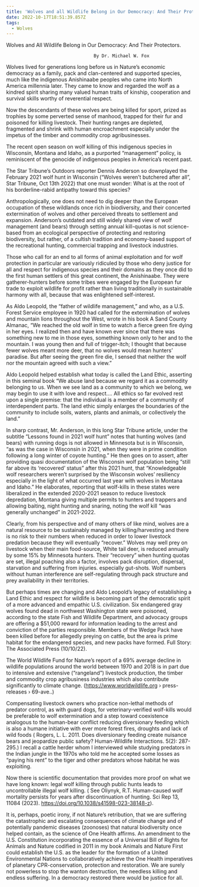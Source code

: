 ```yaml
---
title: 'Wolves and all Wildlife Belong in Our Democracy: And Their Protectors'
date: 2022-10-17T18:51:39.857Z
tags:
  - Wolves
---
```

Wolves and All Wildlife Belong in Our Democracy: And Their Protectors.

                                     By Dr. Michael W. Fox
Wolves lived for generations long before us in Nature’s economic democracy as a family, pack and clan-centered and supported species, much like the indigenous Anishinaabe peoples who came into North America millennia later. They came to know and regarded the wolf as a kindred spirit sharing many valued human traits of kinship, cooperation and survival skills worthy of reverential respect.


Now the descendants of these wolves are being killed for sport, prized as trophies by some perverted sense of manhood, trapped for their fur and poisoned for killing livestock. Their hunting ranges are depleted, fragmented and shrink with human encroachment especially under the impetus of the timber and commodity crop agribusinesses.

 The recent open season on wolf killing of this indigenous species in Wisconsin, Montana and Idaho, as a purported “management” policy, is reminiscent of the genocide of indigenous peoples in America’s recent past.


The Star Tribune’s Outdoors reporter Dennis Anderson so downplayed the February 2021 wolf hunt in Wisconsin (“Wolves weren’t butchered after all”, Star Tribune, Oct 13th 2022) that one must wonder: What is at the root of his borderline-rabid antipathy toward this species?

 Anthropologically, one does not need to dig deeper than the European occupation of these wildlands once rich in biodiversity, and their concerted extermination of wolves and other perceived threats to settlement and expansion. Anderson’s outdated and still widely shared view of wolf management (and bears) through setting annual kill-quotas is not science-based from an ecological perspective of protecting and restoring biodiversity, but rather, of a cultish tradition and economy-based support of the recreational hunting, commercial trapping and livestock industries.
 
Those who call for an end to all forms of animal exploitation and for wolf protection in particular are variously ridiculed by those who deny justice for all and respect for indigenous species and their domains as they once did to the first human settlers of this great continent, the Anishinaabe. They were gatherer-hunters before some tribes were engaged by the European fur trade to exploit wildlife for profit rather than living traditionally in sustainable harmony with all, because that was enlightened self-interest.


As Aldo Leopold, the “father of wildlife management,” and who, as a U.S. Forest Service employee in 1920 had called for the extermination of wolves and mountain lions throughout the West, wrote in his book A Sand County Almanac, “We reached the old wolf in time to watch a fierce green fire dying in her eyes. I realized then and have known ever since that there was something new to me in those eyes, something known only to her and to the mountain. I was young then and full of trigger-itch; I thought that because fewer wolves meant more deer, that no wolves would mean hunters’ paradise. But after seeing the green fire die, I sensed that neither the wolf nor the mountain agreed with such a view.”


Aldo Leopold helped establish what today is called the Land Ethic, asserting in this seminal book “We abuse land because we regard it as a commodity belonging to us. When we see land as a community to which we belong, we may begin to use it with love and respect…. All ethics so far evolved rest upon a single premise: that the individual is a member of a community of interdependent parts. The land ethic simply enlarges the boundaries of the community to include soils, waters, plants and animals, or collectively the land.” 


In sharp contrast, Mr. Anderson, in this long Star Tribune article, under the subtitle “Lessons found in 2021 wolf hunt” notes that hunting wolves (and bears) with running dogs is not allowed in Minnesota but is in Wisconsin, “as was the case in Wisconsin in 2021, when they were in prime condition following a long winter of coyote hunting.” He then goes on to assert, after providing quasi documentation of the Wisconsin wolf population being “still far above its ‘recovered’ status” after this 2021 hunt, that “Knowledgeable wolf researchers weren’t surprised by the Wisconsin wolves’ resiliency especially in the light of what occurred last year with wolves in Montana and Idaho.” He elaborates, reporting that wolf-kills in these states were liberalized in the extended 2020-2021 season to reduce livestock depredation, Montana giving multiple permits to hunters and trappers and allowing baiting, night hunting and snaring, noting the wolf kill “was generally unchanged” in 2021-2022.

 Clearly, from his perspective and of many others of like mind, wolves are a natural resource to be sustainably managed by killing/harvesting and there is no risk to their numbers when reduced in order to lower livestock predation because they will eventually “recover.” Wolves may well prey on livestock when their main food-source, White tail deer, is reduced annually by some 15% by Minnesota hunters. Their “recovery” when hunting quotas are set, illegal poaching also a factor, involves pack disruption, dispersal, starvation and suffering from injuries. especially gut-shots. Wolf numbers without human interference are self-regulating through pack structure and prey availability in their territories.


But perhaps times are changing and Aldo Leopold’s legacy of establishing a Land Ethic and respect for wildlife is becoming part of the democratic spirit of a more advanced and empathic U.S. civilization. Six endangered gray wolves found dead in northwest Washington state were poisoned, according to the state Fish and Wildlife Department, and advocacy groups are offering a $51,000 reward for information leading to the arrest and conviction of the parties responsible. Members of the Wedge Pack have been killed before for allegedly preying on cattle, but the area is prime habitat for the endangered species, and new packs have formed. Full Story: The Associated Press (10/10/22).

 The World Wildlife Fund for Nature’s report of a 69% average decline in wildlife populations around the world between 1970 and 2018 is in part due to  intensive and extensive (“rangeland”) livestock production, the timber and commodity crop agribusiness industries which also contribute significantly to climate change. (https://www.worldwildlife.org › press-releases › 69-ave..)


Compensating livestock owners who practice non-lethal methods of predator control, as with guard dogs, for veterinary-verified wolf-kills would be preferable to wolf extermination and a step toward coexistence analogous to the human-bear conflict reducing diversionary feeding which is also a humane initiative with ever more forest fires, droughts and lack of wild foods ( Rogers, L. L. 2011. Does diversionary feeding create nuisance bears and jeopardize public safety? Human-Wildlife Interactions. 5(2): 287-295.) I recall a cattle herder whom I interviewed while studying predators in the Indian jungle in the 1970s who told me he accepted some losses as “paying his rent” to the tiger and other predators whose habitat he was exploiting.

Now there is scientific documentation that provides more proof on what we have long known: legal wolf killing through public hunts leads to uncontrollable illegal wolf killing. ( See Oliynyk, R.T. Human-caused wolf mortality persists for years after discontinuation of hunting. Sci Rep 13, 11084 (2023). https://doi.org/10.1038/s41598-023-38148-z). 


It is, perhaps, poetic irony, if not Nature’s retribution, that we are suffering the catastrophic and escalating consequences of climate change and of potentially pandemic diseases (zoonoses) that natural biodiversity once helped contain, as the science of One Health affirms. An amendment to the U.S. Constitution incorporating the essence of a Universal Bill of Rights for Animals and Nature codified in 2011 in my book Animals and Nature First could establish the U.S. as the leader for the formation of a United Environmental Nations to collaboratively achieve the One Health imperatives of planetary CPR-conservation, protection and restoration. We are surely not powerless to stop the wanton destruction, the needless killing and endless suffering. In a democracy restored there would be justice for all.
